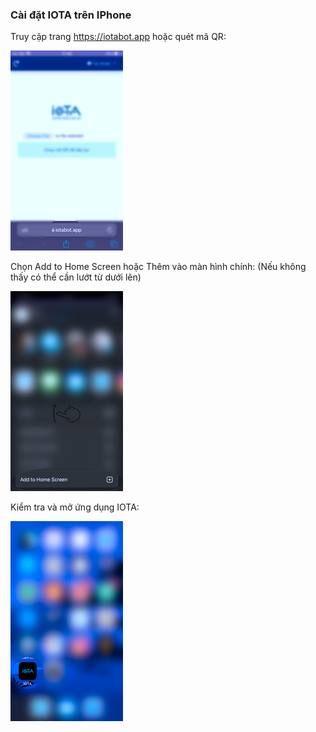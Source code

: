 ### Cài đặt IOTA trên IPhone
Truy cập trang https://iotabot.app hoặc quét mã QR:

![](img/ios_pin_1.png)

Chọn Add to Home Screen hoặc Thêm vào màn hình chính: (Nếu không thấy có thể cần lướt từ dưới lên)

![](img/ios_pin_2.png)

Kiểm tra và mở ứng dụng IOTA:

![](img/ios_pin_3.png)
